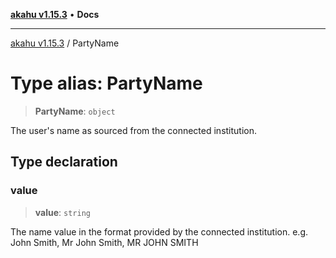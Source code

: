 [**akahu v1.15.3**](../README.md) • **Docs**

***

[akahu v1.15.3](../README.md) / PartyName

# Type alias: PartyName

> **PartyName**: `object`

The user's name as sourced from the connected institution.

## Type declaration

### value

> **value**: `string`

The name value in the format provided by the connected institution.
e.g. John Smith, Mr John Smith, MR JOHN SMITH
